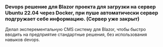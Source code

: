 ### Devops решение для Blazor проекта для загрузки на сервер Ubuntu 22.04 через Docker, при пуше автоматически сервер подгружает себе информацию. (Сервер уже закрыт)
Делал эксперементальную CMS систему для Blazor, чтобы быстро вводить на предприятие стандартные решения, без использования навыков devops. 
